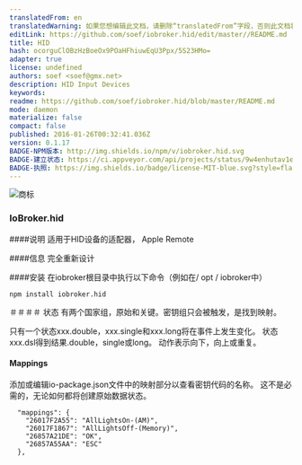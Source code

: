 ```yaml
---
translatedFrom: en
translatedWarning: 如果您想编辑此文档，请删除“translatedFrom”字段，否则此文档将再次自动翻译
editLink: https://github.com/soef/iobroker.hid/edit/master//README.md
title: HID
hash: ocorguClOBzHzBoeOx9POaHFhiuwEqU3Ppx/5S23HMo=
adapter: true
license: undefined
authors: soef <soef@gmx.net>
description: HID Input Devices
keywords: 
readme: https://github.com/soef/iobroker.hid/blob/master/README.md
mode: daemon
materialize: false
compact: false
published: 2016-01-26T00:32:41.036Z
version: 0.1.17
BADGE-NPM版本: http://img.shields.io/npm/v/iobroker.hid.svg
BADGE-建立状态: https://ci.appveyor.com/api/projects/status/9w4enhutav1e2leu?svg=true
BADGE-执照: https://img.shields.io/badge/license-MIT-blue.svg?style=flat
---
```

![商标](zh-cn/adapterref/iobroker.hid/../../../en/adapterref/iobroker.hid/admin/hid.png)


### IoBroker.hid
####说明
适用于HID设备的适配器， Apple Remote

####信息
完全重新设计

####安装
在iobroker根目录中执行以下命令（例如在/ opt / iobroker中）

```
npm install iobroker.hid
```

＃＃＃＃ 状态
有两个国家组，原始和关键。密钥组只会被触发，是找到映射。

只有一个状态xxx.double，xxx.single和xxx.long将在事件上发生变化。
状态xxx.dsl得到结果.double，single或long。
动作表示向下，向上或重复。

#### Mappings
添加或编辑io-package.json文件中的映射部分以查看密钥代码的名称。
这不是必需的，无论如何都将创建原始数据状态。

```
  "mappings": {
    "26017F2A55": "AllLightsOn-(AM)",
    "26017F1867": "AllLightsOff-(Memory)",
    "26857A21DE": "OK",
    "26857A55AA": "ESC"
  },
```

<!--

＃＃＃＃ 要求
在对node-hid项目进行较小的更改之前，node-hid模块在Windows 10上不起作用。
安装iobroker.hid之后编辑：

```
<path to iobroker>/node_modules/iobroker.hid/node_modules/node-hid/hidapi/windows/hid.c
```

找：

```
open_device
```

更改函数调用“CreateFileA”的第2和第3个参数：

```
static HANDLE open_device(const char *path, BOOL enumerate)
{
    ...

	handle = CreateFileA(path,
		//desired_access,                    // original line
		GENERIC_WRITE | GENERIC_READ,        // replaced line
		//share_mode,                        // original line
		FILE_SHARE_READ | FILE_SHARE_WRITE,  // replaced line
		NULL,
		OPEN_EXISTING,
		FILE_FLAG_OVERLAPPED,/*FILE_ATTRIBUTE_NORMAL,*/
		0);

	...
}
```

要重建node-hid模块，请更改为irectory：

```
cd <path to iobroker>/node_modules/iobroker.hid/node_modules/node-hid
```

执行：

```
npm install --build-from-source
```

重启iobroker.hid模块......
 - >